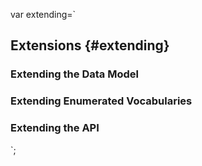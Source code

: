 var extending=`

## Extensions {#extending}

### Extending the Data Model

### Extending Enumerated Vocabularies

### Extending the API

`;
